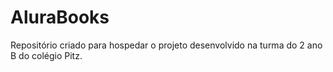 # AluraBooks
Repositório criado para hospedar o projeto desenvolvido na turma do 2 ano B do colégio Pitz.
